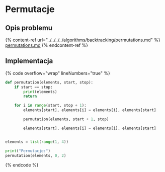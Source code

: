# Permutacje

## Opis problemu

{% content-ref url="../../../../algorithms/backtracking/permutations.md" %}
[permutations.md](../../../../algorithms/backtracking/permutations.md)
{% endcontent-ref %}

## Implementacja

{% code overflow="wrap" lineNumbers="true" %}
```python
def permutation(elements, start, stop):
    if start == stop:
        print(elements)
        return

    for i in range(start, stop + 1):
        elements[start], elements[i] = elements[i], elements[start]

        permutation(elements, start + 1, stop)

        elements[start], elements[i] = elements[i], elements[start]


elements = list(range(1, 4))

print("Permutacje:")
permutation(elements, 0, 2)
```
{% endcode %}

